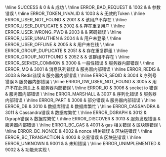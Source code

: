 \hline 
	SUCCESS             & 0 &  & 成功 \\ 
\hline
	ERROR\_BAD\_REQUEST   & 1002 & & 参数错误 \\ 
\hline
	ERROR\_TOKEN\_INVALID & 1003 & & 无效的Token \\ 
\hline
	ERROR\_USER\_NOT\_FOUND & 2001 & & 该用户不存在 \\ 
\hline
	ERROR\_USER\_DUPLICATE & 2002 & & 存在重复用户 \\ 
\hline
	ERROR\_USER\_WRONG\_PWD & 2003 & & 密码错误 \\ 
\hline
	ERROR\_USER\_UNAUTHEN  & 2004 & & 用户未登录 \\ 
\hline
	ERROR\_USER\_OFFLINE   & 2005 & & 用户未在线 \\ 
\hline
	ERROR\_GROUP\_DUPLICATE & 2051 & & 存在重复群组 \\ 
\hline
	ERROR\_GROUP\_NOTFOUND  & 2052 & & 该群组不存在 \\ 
\hline
	ERROR\_SERVER\_COMMON           &  3000 & 一般性错误 & 服务器内部错误 \\ 
\hline
	ERROR\_MQ                      &  3001 & 消息队列错误 & 服务器内部错误 \\ 
\hline
	ERROR\_REDIS                   &  3003 & Redis错误 & 服务器内部错误 \\ 
\hline
	ERROR\_SEQID                   &  3004 & 序列号错误 & 服务器内部错误 \\ 
\hline
	ERROR\_GW\_USER\_NOT\_FOUND  &  3005 & 用户不在此网关上 & 服务器内部错误 \\ 
\hline
	ERROR\_IO                      &  3006 & socket io 错误 & 服务器内部错误 \\ 
\hline
	ERROR\_MARSHALL                &  3007 & 序列化错误 & 服务器内部错误 \\ 
\hline
	ERROR\_PART                    &  3008 & 部分错误 & 服务器内部错误 \\ 
\hline
	ERROR\_DB                      &  3010 & 数据库错误 & 数据库繁忙 \\ 
\hline
	ERROR\_CASSANDRA               &  3011 & Cassandra错误 & 数据库繁忙 \\ 
\hline
	ERROR\_DGRAPH               &  3012 & Dgraph错误 & 数据库繁忙 \\ 
\hline
	ERROR\_DISCOVER               &  3013 & 服务发现错误 & 服务器内部错误 \\ 
\hline
	ERROR\_BC\_GAS         & 4001 & gas 相关错误 & 区块链错误 \\ 
\hline
	ERROR\_BC\_NONCE       & 4002 & nonce 相关错误 & 区块链错误 \\ 
\hline
	ERROR\_BC\_TRANSACTION & 4003 & 交易错误 & 区块链错误 \\ 
\hline
	ERROR\_UNKNOWN              & 9001 &  & 未知错误 \\ 
\hline
	ERROR\_UNIMPLEMENTED & 9002 &  & 功能未实现 \\